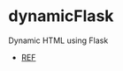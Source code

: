 # dynamicFlask

Dynamic HTML using Flask
* [REF](https://medium.com/@mikaelagurney/add-dynamic-components-to-your-html-templates-using-form-s-flask-and-jinja-59b4169ec3e1)
